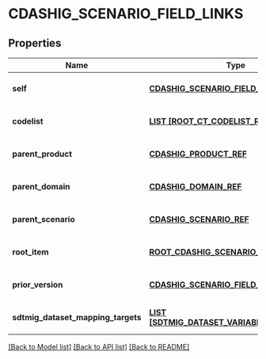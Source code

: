 # CDASHIG_SCENARIO_FIELD_LINKS

## Properties
Name | Type | Description | Notes
------------ | ------------- | ------------- | -------------
**self** | [**CDASHIG_SCENARIO_FIELD_REF**](CdashigScenarioFieldRef.md) |  | [optional] [default to null]
**codelist** | [**LIST [ROOT_CT_CODELIST_REF_ELEMENT]**](RootCtCodelistRefElement.md) |  | [optional] [default to null]
**parent_product** | [**CDASHIG_PRODUCT_REF**](CdashigProductRef.md) |  | [optional] [default to null]
**parent_domain** | [**CDASHIG_DOMAIN_REF**](CdashigDomainRef.md) |  | [optional] [default to null]
**parent_scenario** | [**CDASHIG_SCENARIO_REF**](CdashigScenarioRef.md) |  | [optional] [default to null]
**root_item** | [**ROOT_CDASHIG_SCENARIO_FIELD_REF**](RootCdashigScenarioFieldRef.md) |  | [optional] [default to null]
**prior_version** | [**CDASHIG_SCENARIO_FIELD_REF**](CdashigScenarioFieldRef.md) |  | [optional] [default to null]
**sdtmig_dataset_mapping_targets** | [**LIST [SDTMIG_DATASET_VARIABLE_REF_TARGET]**](SdtmigDatasetVariableRefTarget.md) |  | [optional] [default to null]

[[Back to Model list]](../README.md#documentation-for-models) [[Back to API list]](../README.md#documentation-for-api-endpoints) [[Back to README]](../README.md)


